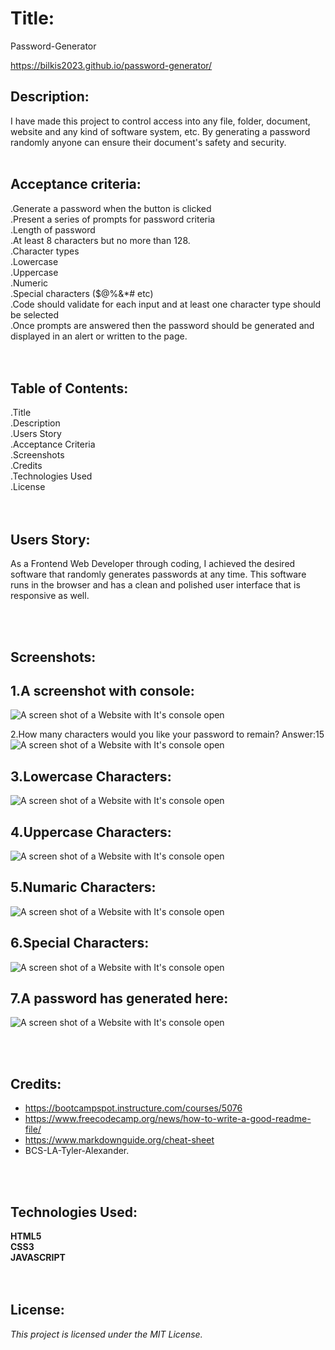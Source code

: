 # Title:

Password-Generator

https://bilkis2023.github.io/password-generator/
<br>

## Description:

I have made this project to control access into any file, folder, document, website and any kind of software system, etc. 
By generating a password randomly anyone can ensure their document's safety and security.<br>
<br>


## Acceptance criteria:


.Generate a password when the button is clicked<br>
.Present a series of prompts for password criteria<br>
.Length of password<br>
.At least 8 characters but no more than 128.<br>
.Character types<br>
.Lowercase<br>
.Uppercase<br>
.Numeric<br>
.Special characters ($@%&*# etc)<br>
.Code should validate for each input and at least one character type should be selected<br>
.Once prompts are answered then the password should be generated and displayed in an   alert or written to the page.<br>
<br>
<br>


## Table of Contents: <br>
.Title<br>
.Description<br>
.Users Story<br>
.Acceptance Criteria<br>
.Screenshots<br>
.Credits<br>
.Technologies Used<br>
.License<br>
<br>
<br>


## Users Story:<br>

As a Frontend Web Developer through coding, I achieved the desired software that randomly generates passwords at any time. This software runs in the browser and has a clean and polished user interface that is responsive as well.<br>

<br>
<br>

## Screenshots:<br>

## 1.A screenshot with console:<br>
![A screen shot of a Website with It's console open](./assets/images/Password-Generated.jpg)

2.How many characters would you like your password to remain? Answer:15<br>
![A screen shot of a Website with It's console open](./assets/images/Password-Generator-1.jpg)

## 3.Lowercase Characters:<br>
![A screen shot of a Website with It's console open](./assets/images/Password-Generator-2.jpg)

## 4.Uppercase Characters:<br>
![A screen shot of a Website with It's console open](./assets/images/Password-Generator-3.jpg)
<br>
## 5.Numaric Characters:<br>
![A screen shot of a Website with It's console open](./assets/images/Password-Generator-4.jpg)

## 6.Special Characters:<br>
![A screen shot of a Website with It's console open](./assets/images/Password-Generator-5.jpg)

## 7.A password has generated here:<br>
![A screen shot of a Website with It's console open](./assets/images/Password-Generator-6.jpg)

<br>

<br>


## Credits:<br>
- https://bootcampspot.instructure.com/courses/5076<br>
- https://www.freecodecamp.org/news/how-to-write-a-good-readme-file/<br>
- https://www.markdownguide.org/cheat-sheet<br>
- BCS-LA-Tyler-Alexander.<br>

<br>
<br>

## Technologies Used:<br>

**HTML5**<br>
**CSS3**<br>
**JAVASCRIPT**<br>
<br>
<br>



## License:<br>

*This project is licensed under the MIT License.*